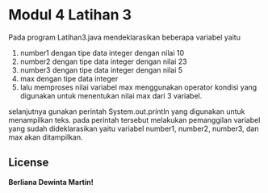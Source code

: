 # Modul 4 Latihan 3
Pada program Latihan3.java mendeklarasikan beberapa variabel yaitu

1. number1 dengan tipe data integer dengan nilai 10
2. number2 dengan tipe data integer dengan nilai 23
3. number3 dengan tipe data integer dengan nilai 5
4. max dengan tipe data integer
5. lalu memproses nilai variabel max menggunakan operator kondisi yang digunakan untuk menentukan nilai max dari 3 variabel.

selanjutnya gunakan perintah System.out.println yang digunakan untuk menampilkan teks. pada perintah tersebut melakukan pemanggilan variabel yang sudah dideklarasikan yaitu variabel number1, number2, number3, dan max akan ditampilkan.

## License

**Berliana Dewinta Martin!**

